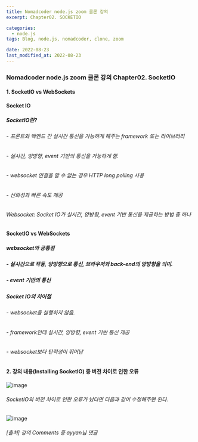```yaml
---
title: Nomadcoder node.js zoom 클론 강의
excerpt: Chapter02. SOCKETIO

categories:
  - node.js
tags: Blog, node.js, nomadcoder, clone, zoom

date: 2022-08-23
last_modified_at: 2022-08-23
---
```


### Nomadcoder node.js zoom 클론 강의 Chapter02. SocketIO


#### 1. SocketIO vs WebSockets

#### Socket IO
##### SocketIO란?
###### - 프론트와 백엔드 간 실시간 통신을 가능하게 해주는 framework 또는 라이브러리
###### - 실시간, 양방향, event 기반의 통신을 가능하게 함.
###### - websocket 연결을 할 수 없는 경우 HTTP long polling 사용
###### - 신뢰성과 빠른 속도 제공

###### Websocket: Socket IO가 실시간, 양방향, event 기반 통신을 제공하는 방법 중 하나


#### SocketIO vs WebSockets
##### websocket와 공통점 
##### - 실시간으로 작동, 양방향으로 통신, 브라우저와 back-end의 양방향을 의미. 
##### - event 기반의 통신
##### Socket IO의 차이점 
###### - websocket을 실행하지 않음. 
###### - framework인데 실시간, 양방향, event 기반 통신 제공
###### - websocket보다 탄력성이 뛰어남

#### 2. 강의 내용(Installing SocketIO) 중 버전 차이로 인한 오류
![image](https://user-images.githubusercontent.com/49359846/186481288-55c94901-71d5-470a-a299-6aac86175620.png)
###### SocketIO의 버전 차이로 인한 오류가 났다면 다음과 같이 수정해주면 된다.
![image](https://user-images.githubusercontent.com/49359846/186481614-146350a6-7b18-47de-a6e3-e63026a74825.png)
###### [출처] 강의 Comments 중 ayyan님 댓글